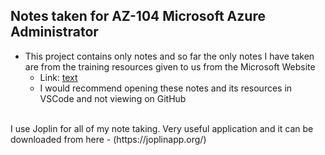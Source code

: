 ## Notes taken for AZ-104 Microsoft Azure Administrator
- This project contains only notes and so far the only notes I have taken are from the training resources given to us from the Microsoft Website
    - Link: [text](https://learn.microsoft.com/en-us/training/courses/az-104t00)
    - I would recommend opening these notes and its resources in VSCode and not viewing on GitHub
<br>
I use Joplin for all of my note taking. Very useful application and it can be downloaded from here - (https://joplinapp.org/)
